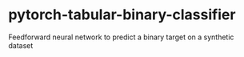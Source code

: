 # pytorch-tabular-binary-classifier
Feedforward neural network to predict a binary target on a synthetic dataset
